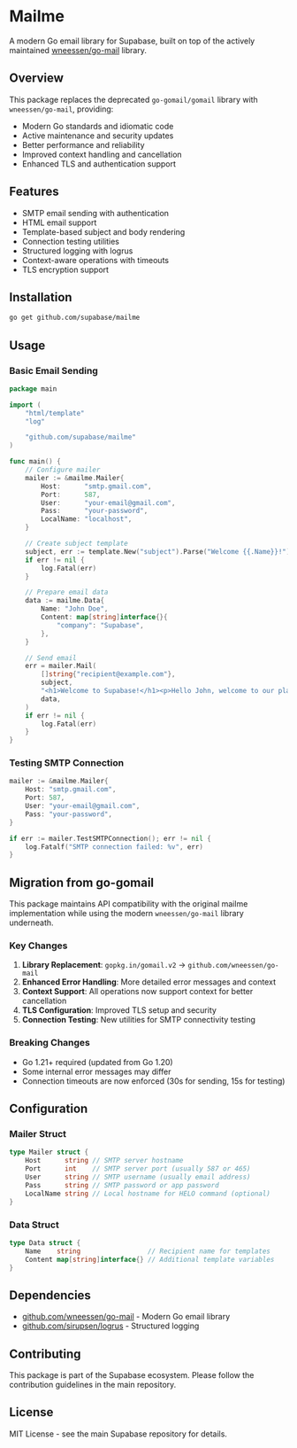 # Mailme

A modern Go email library for Supabase, built on top of the actively maintained [wneessen/go-mail](https://github.com/wneessen/go-mail) library.

## Overview

This package replaces the deprecated `go-gomail/gomail` library with `wneessen/go-mail`, providing:

- Modern Go standards and idiomatic code
- Active maintenance and security updates  
- Better performance and reliability
- Improved context handling and cancellation
- Enhanced TLS and authentication support

## Features

- SMTP email sending with authentication
- HTML email support
- Template-based subject and body rendering
- Connection testing utilities
- Structured logging with logrus
- Context-aware operations with timeouts
- TLS encryption support

## Installation

```bash
go get github.com/supabase/mailme
```

## Usage

### Basic Email Sending

```go
package main

import (
    "html/template"
    "log"

    "github.com/supabase/mailme"
)

func main() {
    // Configure mailer
    mailer := &mailme.Mailer{
        Host:      "smtp.gmail.com",
        Port:      587,
        User:      "your-email@gmail.com",
        Pass:      "your-password",
        LocalName: "localhost",
    }

    // Create subject template
    subject, err := template.New("subject").Parse("Welcome {{.Name}}!")
    if err != nil {
        log.Fatal(err)
    }

    // Prepare email data
    data := mailme.Data{
        Name: "John Doe",
        Content: map[string]interface{}{
            "company": "Supabase",
        },
    }

    // Send email
    err = mailer.Mail(
        []string{"recipient@example.com"},
        subject,
        "<h1>Welcome to Supabase!</h1><p>Hello John, welcome to our platform.</p>",
        data,
    )
    if err != nil {
        log.Fatal(err)
    }
}
```

### Testing SMTP Connection

```go
mailer := &mailme.Mailer{
    Host: "smtp.gmail.com",
    Port: 587,
    User: "your-email@gmail.com",
    Pass: "your-password",
}

if err := mailer.TestSMTPConnection(); err != nil {
    log.Fatalf("SMTP connection failed: %v", err)
}
```

## Migration from go-gomail

This package maintains API compatibility with the original mailme implementation while using the modern `wneessen/go-mail` library underneath.

### Key Changes

1. **Library Replacement**: `gopkg.in/gomail.v2` → `github.com/wneessen/go-mail`
2. **Enhanced Error Handling**: More detailed error messages and context
3. **Context Support**: All operations now support context for better cancellation
4. **TLS Configuration**: Improved TLS setup and security
5. **Connection Testing**: New utilities for SMTP connectivity testing

### Breaking Changes

- Go 1.21+ required (updated from Go 1.20)
- Some internal error messages may differ
- Connection timeouts are now enforced (30s for sending, 15s for testing)

## Configuration

### Mailer Struct

```go
type Mailer struct {
    Host      string // SMTP server hostname
    Port      int    // SMTP server port (usually 587 or 465)
    User      string // SMTP username (usually email address)
    Pass      string // SMTP password or app password
    LocalName string // Local hostname for HELO command (optional)
}
```

### Data Struct

```go
type Data struct {
    Name    string                 // Recipient name for templates
    Content map[string]interface{} // Additional template variables
}
```

## Dependencies

- [github.com/wneessen/go-mail](https://github.com/wneessen/go-mail) - Modern Go email library
- [github.com/sirupsen/logrus](https://github.com/sirupsen/logrus) - Structured logging

## Contributing

This package is part of the Supabase ecosystem. Please follow the contribution guidelines in the main repository.

## License

MIT License - see the main Supabase repository for details.